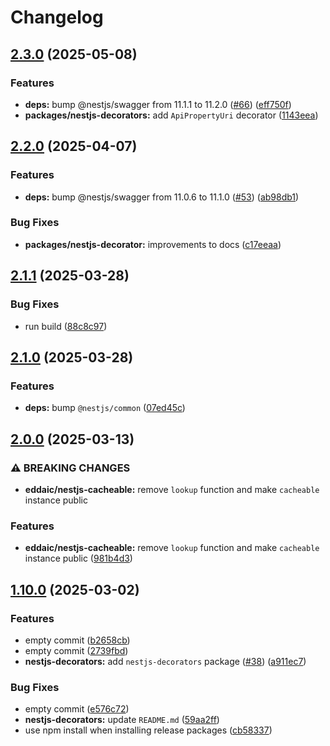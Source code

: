 # Changelog

## [2.3.0](https://github.com/emackie-eddaic/nestjs-services/compare/nestjs-decorators-v2.2.0...nestjs-decorators-v2.3.0) (2025-05-08)


### Features

* **deps:** bump @nestjs/swagger from 11.1.1 to 11.2.0 ([#66](https://github.com/emackie-eddaic/nestjs-services/issues/66)) ([eff750f](https://github.com/emackie-eddaic/nestjs-services/commit/eff750f8626ddc5b6a33beabba5241f777a4b197))
* **packages/nestjs-decorators:** add `ApiPropertyUri` decorator ([1143eea](https://github.com/emackie-eddaic/nestjs-services/commit/1143eeaccf2bf2e93391b3a2b81df7ff0c1d5dcb))

## [2.2.0](https://github.com/emackie-eddaic/nestjs-services/compare/nestjs-decorators-v2.1.1...nestjs-decorators-v2.2.0) (2025-04-07)


### Features

* **deps:** bump @nestjs/swagger from 11.0.6 to 11.1.0 ([#53](https://github.com/emackie-eddaic/nestjs-services/issues/53)) ([ab98db1](https://github.com/emackie-eddaic/nestjs-services/commit/ab98db1bb87bd8e4f5820e35da255a1afbdc491e))


### Bug Fixes

* **packages/nestjs-decorator:** improvements to docs ([c17eeaa](https://github.com/emackie-eddaic/nestjs-services/commit/c17eeaac2ae71950d95802cbf9852111b44e5378))

## [2.1.1](https://github.com/emackie-eddaic/nestjs-services/compare/nestjs-decorators-v2.1.0...nestjs-decorators-v2.1.1) (2025-03-28)


### Bug Fixes

* run build ([88c8c97](https://github.com/emackie-eddaic/nestjs-services/commit/88c8c97cff5deec54acd0151696cec02df8aa94c))

## [2.1.0](https://github.com/emackie-eddaic/nestjs-services/compare/nestjs-decorators-v2.0.0...nestjs-decorators-v2.1.0) (2025-03-28)


### Features

* **deps:** bump `@nestjs/common` ([07ed45c](https://github.com/emackie-eddaic/nestjs-services/commit/07ed45c046d770f892e24ec99d85ba53b802b3b3))

## [2.0.0](https://github.com/emackie-eddaic/nestjs-services/compare/nestjs-decorators-v1.10.0...nestjs-decorators-v2.0.0) (2025-03-13)


### ⚠ BREAKING CHANGES

* **eddaic/nestjs-cacheable:** remove `lookup` function and make `cacheable` instance public

### Features

* **eddaic/nestjs-cacheable:** remove `lookup` function and make `cacheable` instance public ([981b4d3](https://github.com/emackie-eddaic/nestjs-services/commit/981b4d37fb71bd12e3db0f1fefa454e0f45dc066))

## [1.10.0](https://github.com/emackie-eddaic/nestjs-services/compare/nestjs-decorators-v1.9.0...nestjs-decorators-v1.10.0) (2025-03-02)


### Features

* empty commit ([b2658cb](https://github.com/emackie-eddaic/nestjs-services/commit/b2658cb3941a869348c8b4fe2ea993e88cc8173f))
* empty commit ([2739fbd](https://github.com/emackie-eddaic/nestjs-services/commit/2739fbde3746c990387abd957f60a71de9555073))
* **nestjs-decorators:** add `nestjs-decorators` package ([#38](https://github.com/emackie-eddaic/nestjs-services/issues/38)) ([a911ec7](https://github.com/emackie-eddaic/nestjs-services/commit/a911ec7f2f8d357a8ea3bf2dff10c2ff7237ce9d))


### Bug Fixes

* empty commit ([e576c72](https://github.com/emackie-eddaic/nestjs-services/commit/e576c72d5482863367414eb941b76ab4e9019dff))
* **nestjs-decorators:** update `README.md` ([59aa2ff](https://github.com/emackie-eddaic/nestjs-services/commit/59aa2ff9b531acd175cbb9a28051fe77d333c524))
* use npm install when installing release packages ([cb58337](https://github.com/emackie-eddaic/nestjs-services/commit/cb583372da5e92753761244381ed8ccd0979c2ef))

